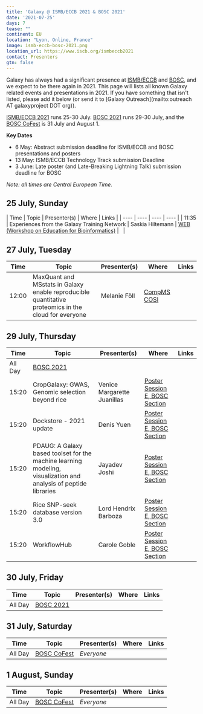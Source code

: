 ```yaml
---
title: 'Galaxy @ ISMB/ECCB 2021 & BOSC 2021'
date: '2021-07-25'
days: 7
tease: ""
continent: EU
location: "Lyon, Online, France"
image: ismb-eccb-bosc-2021.png
location_url: https://www.iscb.org/ismbeccb2021
contact: Presenters
gtn: false
---
```


Galaxy has always had a significant presence at [ISMB/ECCB](https://www.iscb.org/ismbeccb2021) and [BOSC](https://www.open-bio.org/events/bosc-2021/), and we expect to be there again in 2021. This page will lists all known Galaxy related events and presentations in 2021. If you have something that isn't listed, please add it below (or send it to [Galaxy Outreach](mailto:outreach AT galaxyproject DOT org)).

[ISMB/ECCB 2021](https://www.iscb.org/ismbeccb2021) runs 25-30 July.  [BOSC 2021](https://www.open-bio.org/events/bosc-2021/) runs 29-30 July, and the [BOSC CoFest](https://www.open-bio.org/events/bosc-2021/collaborationfest/) is 31 July and August 1.

**Key Dates**

* 6 May: Abstract submission deadline for ISMB/ECCB and BOSC presentations and posters
* 13 May: ISMB/ECCB Technology Track submission Deadline 
* 3 June: Late poster (and Late-Breaking Lightning Talk) submission deadline for BOSC


*Note: all times are Central European Time.*

## 25 July, Sunday

| Time | Topic | Presenter(s) | Where | Links |
| ---- | ---- | ---- | ---- |
| 11:35 | Experiences from the Galaxy Training Network | Saskia Hiltemann | [WEB (Workshop on Education for Bioinformatics)](https://www.iscb.org/cms_addon/conferences/ismbeccb2021/tracks/web) | &nbsp; |

## 27 July, Tuesday

| Time | Topic | Presenter(s) | Where | Links |
| ---- | ---- | ---- | ---- | ---- |
| 12:00 | MaxQuant and MSstats in Galaxy enable reproducible quantitative proteomics in the cloud for everyone | Melanie Föll | [CompMS COSI](https://www.iscb.org/cms_addon/conferences/ismbeccb2021/tracks/compms) | &nbsp; | 


## 29 July, Thursday

| Time | Topic | Presenter(s) | Where | Links |
| ---- | ---- | ---- | ---- | ---- |
| All Day | [BOSC 2021](https://www.open-bio.org/events/bosc-2021/) | | | &nbsp; |
| 15:20 | CropGalaxy: GWAS, Genomic selection beyond rice | Venice Margarette Juanillas | [Poster Session E, BOSC Section](https://www.iscb.org/cms_addon/conferences/ismbeccb2021/posters.php?track=BOSC&session=E#search) | |
| 15:20 | Dockstore - 2021 update | Denis Yuen | [Poster Session E, BOSC Section](https://www.iscb.org/cms_addon/conferences/ismbeccb2021/posters.php?track=BOSC&session=E#search) | |
| 15:20 | PDAUG: A Galaxy based toolset for the machine learning modeling, visualization and analysis of peptide libraries | Jayadev Joshi | [Poster Session E, BOSC Section](https://www.iscb.org/cms_addon/conferences/ismbeccb2021/posters.php?track=BOSC&session=E#search) | |
| 15:20 | Rice SNP-seek database version 3.0 | Lord Hendrix Barboza | [Poster Session E, BOSC Section](https://www.iscb.org/cms_addon/conferences/ismbeccb2021/posters.php?track=BOSC&session=E#search) | |
| 15:20 | WorkflowHub | Carole Goble | [Poster Session E, BOSC Section](https://www.iscb.org/cms_addon/conferences/ismbeccb2021/posters.php?track=BOSC&session=E#search) | &nbsp; |


## 30 July, Friday

| Time | Topic | Presenter(s) | Where | Links |
| ---- | ---- | ---- | ---- | ---- |
| All Day | [BOSC 2021](https://www.open-bio.org/events/bosc-2021/) | | | &nbsp; |


## 31 July, Saturday

| Time | Topic | Presenter(s) | Where | Links |
| ---- | ---- | ---- | ---- | ---- |
| All Day | [BOSC CoFest](https://www.open-bio.org/events/bosc-2021/collaborationfest/) | *Everyone* | | &nbsp; |

## 1 August, Sunday

| Time | Topic | Presenter(s) | Where | Links |
| ---- | ---- | ---- | ---- | ---- |
| All Day | [BOSC CoFest](https://www.open-bio.org/events/bosc-2021/collaborationfest/) | *Everyone* | | &nbsp; | 


